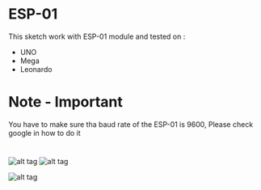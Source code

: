 # ESP-01
This sketch work with ESP-01 module and tested on :
- UNO
- Mega
- Leonardo

# Note - Important
You have to make sure tha baud rate of the ESP-01 is 9600, Please check google in how to do it

#
![alt tag](https://github.com/rabee2050/ESP8266-Kit-V2/ESP-01/Connection_bb.png)
![alt tag](https://github.com/rabee2050/ESP8266-Kit-V2/blob/master/ESP-01/Connection_bb.png)

![alt tag](https://raw.githubusercontent.com/rabee2050/ESP8266-Kit-V2/ESP-01/Connection_bb.png)
